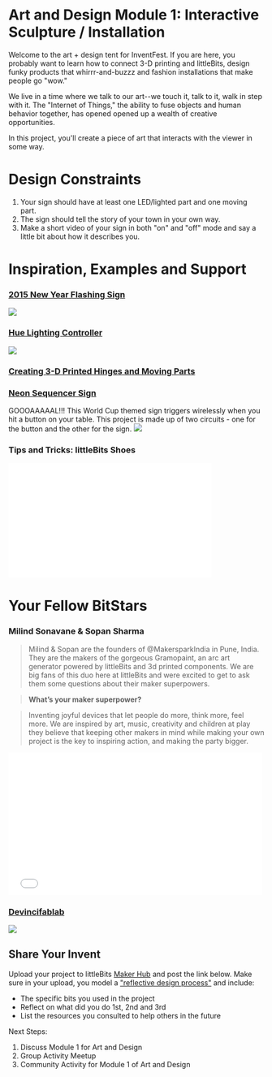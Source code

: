 # Art and Design Module 1: Interactive Sculpture / Installation 

Welcome to the art + design tent for InventFest. If you are here, you probably want to learn how to connect 3-D printing and littleBits, design funky products that whirrr-and-buzzz and fashion installations that make people go "wow." 

We live in a time where we talk to our art--we touch it, talk to it, walk in step with it. The "Internet of Things," the ability to fuse objects and human behavior together, has opened opened up a wealth of creative opportunities.

In this project, you'll create a piece of art that interacts with the viewer in some way. 

# Design Constraints
1. Your sign should have at least one LED/lighted part and one moving part. 
2. The sign should tell the story of your town in your own way.
3. Make a short video of your sign in both "on" and "off" mode and say a little bit about how it describes you.

# Inspiration, Examples and Support

### [2015 New Year Flashing Sign](http://littlebits.cc/projects/2015-new-year-flashing-sign)
![](https://lb-community.s3.amazonaws.com/uploads/image/asset/6590/large_filled_photo__1_.JPG)

### [Hue Lighting Controller](http://littlebits.cc/projects/littlebits-hue-lighting-controller)
![](https://lb-community.s3.amazonaws.com/uploads/image/asset/6506/large_filled_IMG_8996.JPG)

### [Creating 3-D Printed Hinges and Moving Parts](https://www.shapeways.com/blog/archives/141-Creating-hinges-and-moving-parts.html)

### [Neon Sequencer Sign](http://littlebits.cc/projects/animated-image-sequencer)
GOOOAAAAAL!!! This World Cup themed sign triggers wirelessly when you hit a button on your table. This project is made up of two circuits - one for the button and the other for the sign.
![](https://lb-community.s3.amazonaws.com/uploads/image/asset/4451/large_filled_WorldCupProjectPageGIF_v3.gif)

### Tips and Tricks: littleBits Shoes
<iframe width="400" height="225" src="//www.youtube.com/embed/uF6ZNU-04p4" frameborder="0" allowfullscreen></iframe>

# Your Fellow BitStars
### Milind Sonavane & Sopan Sharma

>Milind & Sopan are the founders of @MakersparkIndia in Pune, India. They are the makers of the gorgeous Gramopaint, an arc art generator powered by littleBits and 3d printed components. We are big fans of this  duo here at littleBits and were excited to get to ask them some questions about their maker superpowers.

>**What’s your maker superpower?**

>Inventing joyful devices that let people do more, think more, feel more. We are inspired by art, music, creativity and children at play they believe that keeping other makers in mind while making your own project is the key to inspiring action, and making the party bigger. 

<iframe src="//player.vimeo.com/video/107115913" width="500" height="281" frameborder="0" webkitallowfullscreen mozallowfullscreen allowfullscreen></iframe>

### [Devincifablab](http://littlebits.cc/users/devincifablab)
![](https://lb-community.s3.amazonaws.com/uploads/image/asset/6410/large_filled_pacmanbox.png)


## Share Your Invent 
Upload your project to littleBits [Maker Hub](http://littlebits.cc/projects) and post the link below. Make sure in your upload, you model a ["reflective design process"](http://en.wikipedia.org/wiki/Reflective_practice) and include:
- The specific bits you used in the project
- Reflect on what did you do 1st, 2nd and 3rd
- List the resources you consulted to help others in the future

Next Steps:
1. Discuss Module 1 for Art and Design
2. Group Activity Meetup
3. Community Activity for Module 1 of Art and Design
